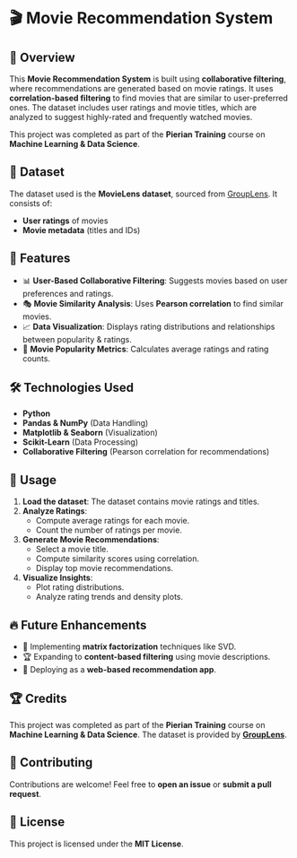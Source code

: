 # 🎬 Movie Recommendation System  

## 📌 Overview  
This **Movie Recommendation System** is built using **collaborative filtering**, where recommendations are generated based on movie ratings. It uses **correlation-based filtering** to find movies that are similar to user-preferred ones. The dataset includes user ratings and movie titles, which are analyzed to suggest highly-rated and frequently watched movies.  

This project was completed as part of the **Pierian Training** course on **Machine Learning & Data Science**.  

## 📂 Dataset  
The dataset used is the **MovieLens dataset**, sourced from [GroupLens](https://grouplens.org/datasets/movielens/). It consists of:  
- **User ratings** of movies  
- **Movie metadata** (titles and IDs)  

## 🚀 Features  
- 📊 **User-Based Collaborative Filtering**: Suggests movies based on user preferences and ratings.  
- 🎭 **Movie Similarity Analysis**: Uses **Pearson correlation** to find similar movies.  
- 📈 **Data Visualization**: Displays rating distributions and relationships between popularity & ratings.  
- 📂 **Movie Popularity Metrics**: Calculates average ratings and rating counts.  

## 🛠 Technologies Used  
- **Python**  
- **Pandas & NumPy** (Data Handling)  
- **Matplotlib & Seaborn** (Visualization)  
- **Scikit-Learn** (Data Processing)  
- **Collaborative Filtering** (Pearson correlation for recommendations)  

## 🎥 Usage  
1. **Load the dataset**: The dataset contains movie ratings and titles.  
2. **Analyze Ratings**:  
   - Compute average ratings for each movie.  
   - Count the number of ratings per movie.  
3. **Generate Movie Recommendations**:  
   - Select a movie title.  
   - Compute similarity scores using correlation.  
   - Display top movie recommendations.  
4. **Visualize Insights**:  
   - Plot rating distributions.  
   - Analyze rating trends and density plots.  

## 🔥 Future Enhancements  
- 📢 Implementing **matrix factorization** techniques like SVD.  
- 🏆 Expanding to **content-based filtering** using movie descriptions.  
- 🚀 Deploying as a **web-based recommendation app**.  

## 🏆 Credits  
This project was completed as part of the **Pierian Training** course on **Machine Learning & Data Science**. The dataset is provided by **[GroupLens](https://grouplens.org/datasets/movielens/)**.  

## 🤝 Contributing  
Contributions are welcome! Feel free to **open an issue** or **submit a pull request**.  

## 📜 License  
This project is licensed under the **MIT License**.  
